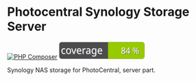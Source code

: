 # Photocentral Synology Storage Server
[![PHP Composer](https://github.com/jesperoestergaardjensen/photocentral-synology-storage-server/actions/workflows/php.yml/badge.svg)](https://github.com/jesperoestergaardjensen/photocentral-synology-storage-server/actions/workflows/php.yml)
[![Test Coverage](https://raw.githubusercontent.com/jesperoestergaardjensen/photocentral-synology-storage-server/main/badge-coverage.svg)](https://packagist.org/packages/jesperoestergaardjensen/photocentral-synology-storage-server)

Synology NAS storage for PhotoCentral, server part.
